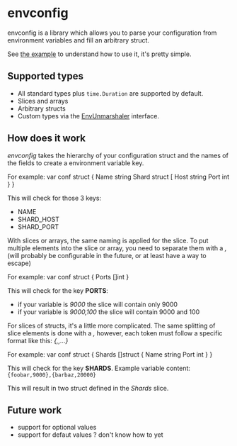 envconfig
=========

envconfig is a library which allows you to parse your configuration from environment variables and fill an arbitrary struct.

See [the example](https://godoc.org/github.com/vrischmann/envconfig#example-Init) to understand how to use it, it's pretty simple.

Supported types
---------------

  * All standard types plus `time.Duration` are supported by default.
  * Slices and arrays
  * Arbitrary structs
  * Custom types via the [EnvUnmarshaler](https://godoc.org/github.com/vrischmann/envconfig/#EnvUnmarshaler) interface.

How does it work
----------------

*envconfig* takes the hierarchy of your configuration struct and the names of the fields to create a environment variable key.

For example:
        var conf struct {
            Name string
            Shard struct [
                Host string
                Port int
            }
        }

This will check for those 3 keys:

  * NAME
  * SHARD\_HOST
  * SHARD\_PORT

With slices or arrays, the same naming is applied for the slice. To put multiple elements into the slice or array, you need to separate
them with a *,* (will probably be configurable in the future, or at least have a way to escape)

For example:
        var conf struct {
            Ports []int
        }

This will check for the key __PORTS__:

  * if your variable is *9000* the slice will contain only 9000
  * if your variable is *9000,100* the slice will contain 9000 and 100

For slices of structs, it's a little more complicated. The same splitting of slice elements is done with a *,* however, each token must follow
a specific format like this: *{<first field>,<second field>,...}*

For example:
        var conf struct {
            Shards []struct {
                Name string
                Port int
            }
        }

This will check for the key __SHARDS__. Example variable content: `{foobar,9000},{barbaz,20000}`

This will result in two struct defined in the *Shards* slice.

Future work
-----------

  * support for optional values
  * support for defaut values ? don't know how to yet
